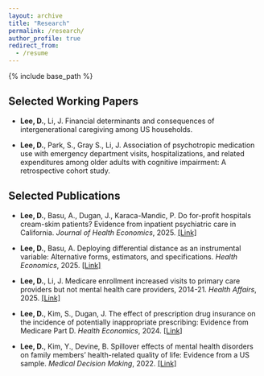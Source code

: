 ```yaml
---
layout: archive
title: "Research"
permalink: /research/
author_profile: true
redirect_from:
  - /resume
---
```


{% include base_path %}


Selected Working Papers
------

* **Lee, D.**, Li, J. Financial determinants and consequences of intergenerational caregiving among US households. 

* **Lee, D.**, Park, S., Gray S., Li, J. Association of psychotropic medication use with emergency department visits, hospitalizations, and related expenditures among older adults with cognitive impairment: A retrospective cohort study.

Selected Publications
------
* **Lee, D.**, Basu, A.,  Dugan, J., Karaca-Mandic, P. Do for-profit hospitals cream-skim patients? Evidence from inpatient psychiatric care in California. 
*Journal of Health Economics*, 2025. [[Link]](https://doi.org/10.1016/j.jhealeco.2025.103027)

* **Lee, D.**, Basu, A. Deploying differential distance as an instrumental variable: Alternative forms, estimators, and specifications. *Health Economics*, 2025. [[Link]](https://doi.org/10.1002/hec.70003)

* **Lee, D.**, Li, J. Medicare enrollment increased visits to primary care providers but not mental health care providers, 2014-21. *Health Affairs*, 2025. [[Link]](https://doi.org/10.1377/hlthaff.2024.00666)
  
* **Lee, D.**, Kim, S., Dugan, J. The effect of prescription drug insurance on the incidence of potentially inappropriate prescribing: Evidence from Medicare Part D. *Health Economics*, 2024. [[Link]](https://doi.org/10.1002/hec.4766)

* **Lee, D.**, Kim, Y., Devine, B. Spillover effects of mental health disorders on family members’ health-related quality of life: Evidence from a US sample. *Medical Decision Making*, 2022. [[Link]](https://doi.org/10.1177/0272989X211027146) 		
